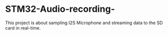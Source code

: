 # STM32-Audio-recording-
This project is about sampling I2S Microphone and streaming data to the SD card in real-time.
